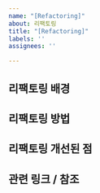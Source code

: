 ```yaml
---
name: "[Refactoring]"
about: 리팩토링
title: "[Refactoring]"
labels: ''
assignees: ''

---
```


## 리팩토링 배경

## 리팩토링 방법

## 리팩토링 개선된 점

## 관련 링크 / 참조
